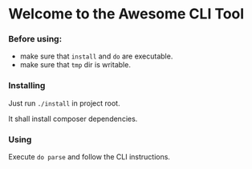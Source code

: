 # Welcome to the Awesome CLI Tool

### Before using:

  * make sure that `install` and `do` are executable.
  * make sure that `tmp` dir is writable.
  
  
### Installing

  Just run `./install` in project root.
  
  It shall install composer dependencies.
  
### Using

Execute `do parse` and follow the CLI instructions.